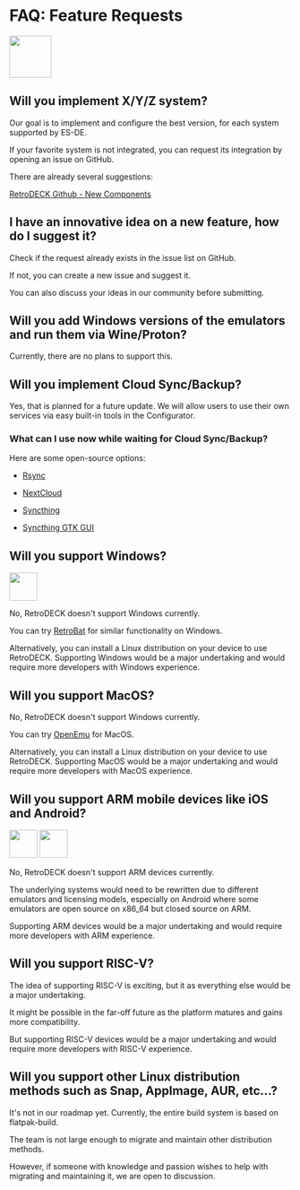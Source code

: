 # FAQ: Feature Requests

<img src="../../wiki_icons/retrodeck/icon-rd.svg" width="75">

## Will you implement X/Y/Z system?

Our goal is to implement and configure the best version, for each system supported by ES-DE. 

If your favorite system is not integrated, you can request its integration by opening an issue on GitHub. 

There are already several suggestions:

[RetroDECK Github - New Components](https://github.com/RetroDECK/RetroDECK/issues?q=is%3Aissue%20state%3Aopen%20label%3A%22New%20Component%20%F0%9F%92%BE%22)

## I have an innovative idea on a new feature, how do I suggest it?

Check if the request already exists in the issue list on GitHub. 

If not, you can create a new issue and suggest it. 

You can also discuss your ideas in our community before submitting.

## Will you add Windows versions of the emulators and run them via Wine/Proton?

Currently, there are no plans to support this.

## Will you implement Cloud Sync/Backup?

Yes, that is planned for a future update. We will allow users to use their own services via easy built-in tools in the Configurator.

### What can I use now while waiting for Cloud Sync/Backup?

Here are some open-source options:

- [Rsync](https://linux.die.net/man/1/rsync)

- [NextCloud](https://nextcloud.com/)

- [Syncthing](https://github.com/syncthing/syncthing)

- [Syncthing GTK GUI](https://flathub.org/apps/me.kozec.syncthingtk)


## Will you support Windows?

<img src="../../wiki_icons/pixelitos/distributor-logo-windows.png" width="50">

No, RetroDECK doesn't support Windows currently. 

You can try [RetroBat](https://www.retrobat.org/) for similar functionality on Windows.

Alternatively, you can install a Linux distribution on your device to use RetroDECK. Supporting Windows would be a major undertaking and would require more developers with Windows experience.

## Will you support MacOS?

No, RetroDECK doesn't support Windows currently. 

You can try [OpenEmu](https://openemu.org/) for MacOS.

Alternatively, you can install a Linux distribution on your device to use RetroDECK. Supporting MacOS would be a major undertaking and would require more developers with MacOS experience.


## Will you support ARM mobile devices like iOS and Android?

<img src="../../wiki_icons/pixelitos/distributor-logo-macos.png" width="50"> <img src="../../wiki_icons/pixelitos/android.png" width="50">

No, RetroDECK doesn't support ARM devices currently. 

The underlying systems would need to be rewritten due to different emulators and licensing models,
especially on Android where some emulators are open source on x86_64 but closed source on ARM.

Supporting ARM devices would be a major undertaking and would require more developers with ARM experience.

## Will you support RISC-V?

The idea of supporting RISC-V is exciting, but it as everything else would be a major undertaking.

It might be possible in the far-off future as the platform matures and gains more compatibility.

But supporting RISC-V devices would be a major undertaking and would require more developers with RISC-V experience.

## Will you support other Linux distribution methods such as Snap, AppImage, AUR, etc...?

It's not in our roadmap yet. Currently, the entire build system is based on flatpak-build. 

The team is not large enough to migrate and maintain other distribution methods. 

However, if someone with knowledge and passion wishes to help with migrating and maintaining it, we are open to discussion.
